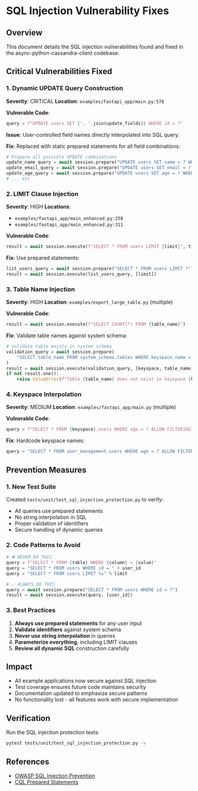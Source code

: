 # SQL Injection Vulnerability Fixes

## Overview

This document details the SQL injection vulnerabilities found and fixed in the async-python-cassandra-client codebase.

## Critical Vulnerabilities Fixed

### 1. Dynamic UPDATE Query Construction
**Severity**: CRITICAL
**Location**: `examples/fastapi_app/main.py:578`

**Vulnerable Code**:
```python
query = f"UPDATE users SET {', '.join(update_fields)} WHERE id = ?"
```

**Issue**: User-controlled field names directly interpolated into SQL query.

**Fix**: Replaced with static prepared statements for all field combinations:
```python
# Prepare all possible UPDATE combinations
update_name_query = await session.prepare("UPDATE users SET name = ? WHERE id = ?")
update_email_query = await session.prepare("UPDATE users SET email = ? WHERE id = ?")
update_age_query = await session.prepare("UPDATE users SET age = ? WHERE id = ?")
# ... etc
```

### 2. LIMIT Clause Injection
**Severity**: HIGH
**Locations**:
- `examples/fastapi_app/main_enhanced.py:258`
- `examples/fastapi_app/main_enhanced.py:311`

**Vulnerable Code**:
```python
result = await session.execute(f"SELECT * FROM users LIMIT {limit}", timeout=timeout)
```

**Fix**: Use prepared statements:
```python
list_users_query = await session.prepare("SELECT * FROM users LIMIT ?")
result = await session.execute(list_users_query, [limit])
```

### 3. Table Name Injection
**Severity**: HIGH
**Location**: `examples/export_large_table.py` (multiple)

**Vulnerable Code**:
```python
result = await session.execute(f"SELECT COUNT(*) FROM {table_name}")
```

**Fix**: Validate table names against system schema:
```python
# Validate table exists in system schema
validation_query = await session.prepare(
    "SELECT table_name FROM system_schema.tables WHERE keyspace_name = ? AND table_name = ?"
)
result = await session.execute(validation_query, [keyspace, table_name])
if not result.one():
    raise ValueError(f"Table {table_name} does not exist in keyspace {keyspace}")
```

### 4. Keyspace Interpolation
**Severity**: MEDIUM
**Location**: `examples/fastapi_app/main.py` (multiple)

**Vulnerable Code**:
```python
query = f"SELECT * FROM {keyspace}.users WHERE age = ? ALLOW FILTERING"
```

**Fix**: Hardcode keyspace names:
```python
query = "SELECT * FROM user_management.users WHERE age = ? ALLOW FILTERING"
```

## Prevention Measures

### 1. New Test Suite
Created `tests/unit/test_sql_injection_protection.py` to verify:
- All queries use prepared statements
- No string interpolation in SQL
- Proper validation of identifiers
- Secure handling of dynamic queries

### 2. Code Patterns to Avoid
```python
# ❌ NEVER DO THIS
query = f"SELECT * FROM {table} WHERE {column} = {value}"
query = "SELECT * FROM users WHERE id = " + user_id
query = "SELECT * FROM users LIMIT %s" % limit

# ✅ ALWAYS DO THIS
query = await session.prepare("SELECT * FROM users WHERE id = ?")
result = await session.execute(query, [user_id])
```

### 3. Best Practices
1. **Always use prepared statements** for any user input
2. **Validate identifiers** against system schema
3. **Never use string interpolation** in queries
4. **Parameterize everything**, including LIMIT clauses
5. **Review all dynamic SQL** construction carefully

## Impact

- All example applications now secure against SQL injection
- Test coverage ensures future code maintains security
- Documentation updated to emphasize secure patterns
- No functionality lost - all features work with secure implementation

## Verification

Run the SQL injection protection tests:
```bash
pytest tests/unit/test_sql_injection_protection.py -v
```

## References

- [OWASP SQL Injection Prevention](https://cheatsheetseries.owasp.org/cheatsheets/SQL_Injection_Prevention_Cheat_Sheet.html)
- [CQL Prepared Statements](https://docs.datastax.com/en/developer/python-driver/3.25/getting_started/#prepared-statements)
